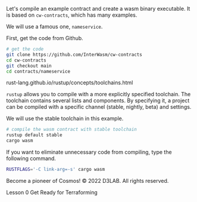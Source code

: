 Let's compile an example contract and create a wasm binary executable. It is based on `cw-contracts`, which has many examples.

We will use a famous one, `nameservice`.

First, get the code from Github.

```bash
# get the code
git clone https://github.com/InterWasm/cw-contracts
cd cw-contracts
git checkout main
cd contracts/nameservice
```

rust-lang.github.io/rustup/concepts/toolchains.html

`rustup` allows you to compile with a more explicitly specified toolchain. The toolchain contains several lists and components. By specifying it, a project can be compiled with a specific channel (stable, nightly, beta) and settings.

We will use the stable toolchain in this example.

```bash
# compile the wasm contract with stable toolchain
rustup default stable
cargo wasm
```

If you want to eliminate unnecessary code from compiling, type the following command.

```bash
RUSTFLAGS='-C link-arg=-s' cargo wasm
```

Become a pioneer of Cosmos!
© 2022 D3LAB. All rights reserved.

Lesson 0
Get Ready for Terraforming
